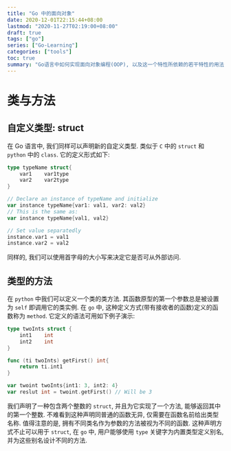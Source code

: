 ```yaml
---
title: "Go 中的面向对象"
date: 2020-12-01T22:15:44+08:00
lastmod: "2020-11-27T02:19:00+08:00"
draft: true
tags: ["go"]
series: ["Go-Learning"]
categories: ["tools"]
toc: true
summary: "Go语言中如何实现面向对象编程(OOP), 以及这一个特性所依赖的若干特性的用法. 主要包括 struct, interface 等"
---
```


# 类与方法

## 自定义类型: struct

在 Go 语言中, 我们同样可以声明新的自定义类型. 类似于 `C` 中的 `struct` 和 `python` 中的 `class`. 它的定义形式如下:

```go
type typeName struct{
    var1    var1type
    var2    var2type
}

// Declare an instance of typeName and initialize
var instance typeName{var1: val1, var2: val2}
// This is the same as:
var instance typeName{val1, val2}

// Set value separatedly
instance.var1 = val1
instance.var2 = val2
```

同样的, 我们可以使用首字母的大小写来决定它是否可从外部访问. 

## 类型的方法

在 `python` 中我们可以定义一个类的类方法. 其函数原型的第一个参数总是被设置为 `self` 即调用它的类实例. 在 `go` 中, 这种定义方式(带有接收者的函数)定义的函数称为 `method`. 它定义的语法可用如下例子演示:

```go
type twoInts struct {
    int1    int
    int2    int
}

func (ti twoInts) getFirst() int{
    return ti.int1
}

var twoint twoInts{int1: 3, int2: 4}
var reslut int = twoint.getFirst() // Will be 3
```

我们声明了一种包含两个整数的 `struct`, 并且为它实现了一个方法, 能够返回其中的第一个整数. 不难看到这种声明同普通的函数无异, 仅需要在函数名前给出类型名称. 值得注意的是, 拥有不同类名作为参数的方法被视为不同的函数. 这种声明方式不止可以用于 `struct`, 在 `go` 中, 用户能够使用 `type` 关键字为内置类型定义别名, 并为这些别名设计不同的方法. 

